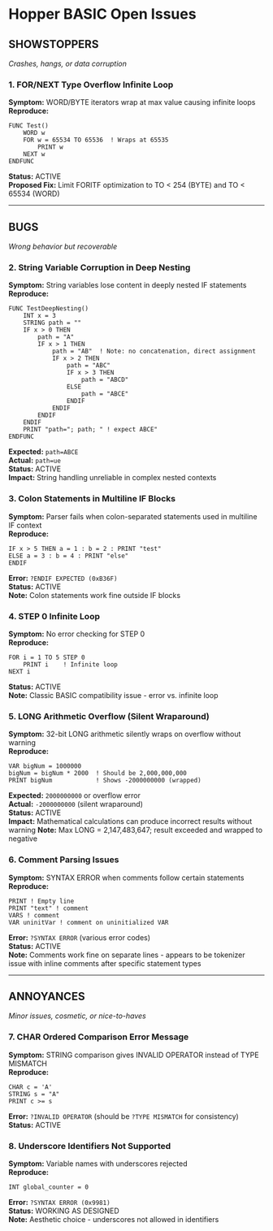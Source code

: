 # Hopper BASIC Open Issues

## SHOWSTOPPERS
*Crashes, hangs, or data corruption*

### 1. FOR/NEXT Type Overflow Infinite Loop
**Symptom:** WORD/BYTE iterators wrap at max value causing infinite loops  
**Reproduce:**
```basic
FUNC Test()
    WORD w
    FOR w = 65534 TO 65536  ! Wraps at 65535
        PRINT w
    NEXT w
ENDFUNC
```
**Status:** ACTIVE  
**Proposed Fix:** Limit FORITF optimization to TO < 254 (BYTE) and TO < 65534 (WORD)

---

## BUGS
*Wrong behavior but recoverable*

### 2. String Variable Corruption in Deep Nesting
**Symptom:** String variables lose content in deeply nested IF statements  
**Reproduce:**
```basic
FUNC TestDeepNesting()
    INT x = 3
    STRING path = ""
    IF x > 0 THEN
        path = "A"
        IF x > 1 THEN
            path = "AB"  ! Note: no concatenation, direct assignment
            IF x > 2 THEN
                path = "ABC"
                IF x > 3 THEN
                    path = "ABCD"
                ELSE
                    path = "ABCE"
                ENDIF
            ENDIF
        ENDIF
    ENDIF
    PRINT "path="; path; " ! expect ABCE"
ENDFUNC
```
**Expected:** `path=ABCE`  
**Actual:** `path=ue`  
**Status:** ACTIVE  
**Impact:** String handling unreliable in complex nested contexts

### 3. Colon Statements in Multiline IF Blocks
**Symptom:** Parser fails when colon-separated statements used in multiline IF context  
**Reproduce:**
```basic
IF x > 5 THEN a = 1 : b = 2 : PRINT "test"
ELSE a = 3 : b = 4 : PRINT "else"
ENDIF
```
**Error:** `?ENDIF EXPECTED (0xB36F)`  
**Status:** ACTIVE  
**Note:** Colon statements work fine outside IF blocks

### 4. STEP 0 Infinite Loop
**Symptom:** No error checking for STEP 0  
**Reproduce:**
```basic
FOR i = 1 TO 5 STEP 0
    PRINT i    ! Infinite loop
NEXT i
```
**Status:** ACTIVE  
**Note:** Classic BASIC compatibility issue - error vs. infinite loop

### 5. LONG Arithmetic Overflow (Silent Wraparound)
**Symptom:** 32-bit LONG arithmetic silently wraps on overflow without warning  
**Reproduce:**
```basic
VAR bigNum = 1000000
bigNum = bigNum * 2000  ! Should be 2,000,000,000
PRINT bigNum            ! Shows -2000000000 (wrapped)
```
**Expected:** `2000000000` or overflow error  
**Actual:** `-2000000000` (silent wraparound)  
**Status:** ACTIVE  
**Impact:** Mathematical calculations can produce incorrect results without warning
**Note:** Max LONG = 2,147,483,647; result exceeded and wrapped to negative

### 6. Comment Parsing Issues
**Symptom:** SYNTAX ERROR when comments follow certain statements  
**Reproduce:**
```basic
PRINT ! Empty line
PRINT "text" ! comment
VARS ! comment  
VAR uninitVar ! comment on uninitialized VAR
```
**Error:** `?SYNTAX ERROR` (various error codes)  
**Status:** ACTIVE  
**Note:** Comments work fine on separate lines - appears to be tokenizer issue with inline comments after specific statement types


---

## ANNOYANCES
*Minor issues, cosmetic, or nice-to-haves*

### 7. CHAR Ordered Comparison Error Message
**Symptom:** STRING comparison gives INVALID OPERATOR instead of TYPE MISMATCH  
**Reproduce:**
```basic
CHAR c = 'A'
STRING s = "A"
PRINT c >= s
```
**Error:** `?INVALID OPERATOR` (should be `?TYPE MISMATCH` for consistency)  
**Status:** ACTIVE

### 8. Underscore Identifiers Not Supported
**Symptom:** Variable names with underscores rejected  
**Reproduce:**
```basic
INT global_counter = 0
```
**Error:** `?SYNTAX ERROR (0x9981)`  
**Status:** WORKING AS DESIGNED  
**Note:** Aesthetic choice - underscores not allowed in identifiers

